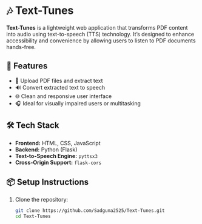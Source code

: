 # 🎶 Text-Tunes

**Text-Tunes** is a lightweight web application that transforms PDF content into audio using text-to-speech (TTS) technology. It’s designed to enhance accessibility and convenience by allowing users to listen to PDF documents hands-free.

## 🚀 Features

- 📄 Upload PDF files and extract text
- 🔊 Convert extracted text to speech
- 🌐 Clean and responsive user interface
- 🎧 Ideal for visually impaired users or multitasking

## 🛠️ Tech Stack

- **Frontend:** HTML, CSS, JavaScript
- **Backend:** Python (Flask)
- **Text-to-Speech Engine:** `pyttsx3`
- **Cross-Origin Support:** `flask-cors`

## 📦 Setup Instructions

1. Clone the repository:
   ```bash
   git clone https://github.com/Sadguna2525/Text-Tunes.git
   cd Text-Tunes
